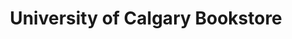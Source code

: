 ---
title: "University of Calgary Bookstore"
url: /calgary/university-of-calgary-bookstore/
shop: books
---